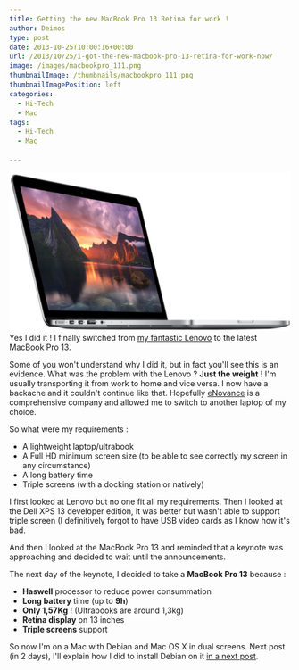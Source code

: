 ```yaml
---
title: Getting the new MacBook Pro 13 Retina for work !
author: Deimos
type: post
date: 2013-10-25T10:00:16+00:00
url: /2013/10/25/i-got-the-new-macbook-pro-13-retina-for-work-now/
image: /images/macbookpro_111.png
thumbnailImage: /thumbnails/macbookpro_111.png
thumbnailImagePosition: left
categories:
  - Hi-Tech
  - Mac
tags:
  - Hi-Tech
  - Mac

---
```

![macbookpro_111](/images/macbookpro_111.png)
Yes I did it ! I finally switched from [my fantastic Lenovo](http://blog.deimos.fr/2013/07/15/my-first-lenovo-t340-i-a-word-awesome/) to the latest MacBook Pro 13.

Some of you won't understand why I did it, but in fact you'll see this is an evidence. What was the problem with the Lenovo ? **Just the weight** ! I'm usually transporting it from work to home and vice versa. I now have a backache and it couldn't continue like that. Hopefully [eNovance](http://www.enovance.com) is a comprehensive company and allowed me to switch to another laptop of my choice.

So what were my requirements :

  * A lightweight laptop/ultrabook
  * A Full HD minimum screen size (to be able to see correctly my screen in any circumstance)
  * A long battery time
  * Triple screens (with a docking station or natively)

I first looked at Lenovo but no one fit all my requirements. Then I looked at the Dell XPS 13 developer edition, it was better but wasn't able to support triple screen (I definitively forgot to have USB video cards as I know how it's bad.
  
And then I looked at the MacBook Pro 13 and reminded that a keynote was approaching and decided to wait until the announcements.

The next day of the keynote, I decided to take a **MacBook Pro 13** because :

  * **Haswell** processor to reduce power consummation
  * **Long battery** time (up to **9h**)
  * **Only 1,57Kg** ! (Ultrabooks are around 1,3kg)
  * **Retina display** on 13 inches
  * **Triple screens** support

So now I'm on a Mac with Debian and Mac OS X in dual screens. Next post (in 2 days), I'll explain how I did to install Debian on it [in a next post](http://blog.deimos.fr/2013/10/27/debian-on-the-last-macbook-pro-13/).